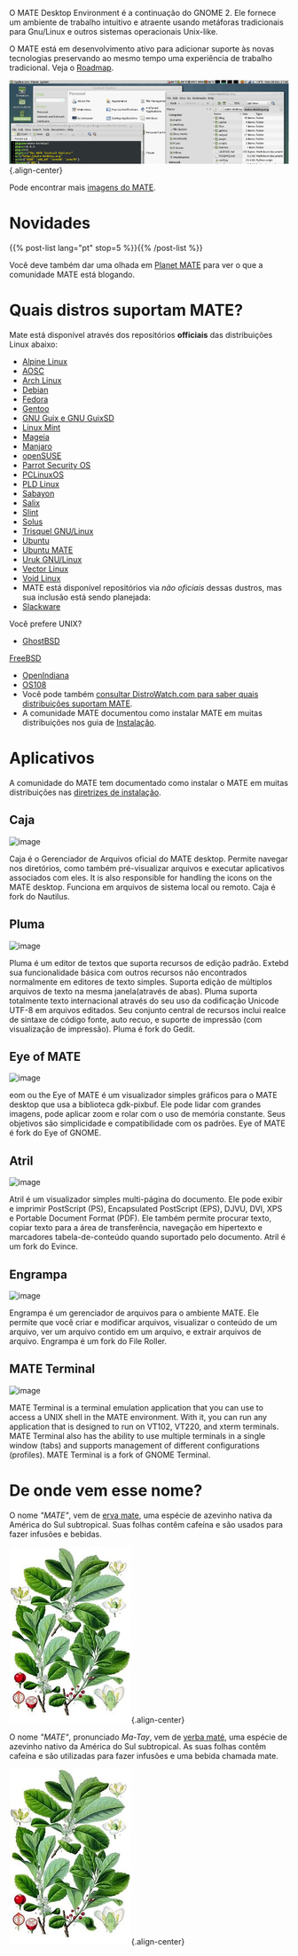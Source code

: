 <!--
.. title: Ambiente de trabalho MATE
.. slug: index
.. date: 2013-10-31 12:29:57
.. tags: Acerca,Aplicações,Imagenss
.. link:
.. description:
-->

O MATE Desktop Environment é a continuação do GNOME 2. Ele fornece um
ambiente de trabalho intuitivo e atraente usando metáforas tradicionais
para Gnu/Linux e outros sistemas operacionais Unix-like.

O MATE está em desenvolvimento ativo para adicionar suporte às novas tecnologias
preservando ao mesmo tempo uma experiência de trabalho tradicional. Veja o
[Roadmap](https://wiki.mate-desktop.org/developers-corner/roadmap/).

![image](/screens/screenshot.jpg){.align-center}

Pode encontrar mais [imagens do MATE](galeria/).

Novidades
=========

{{% post-list lang="pt" stop=5 %}}{{% /post-list %}}

Você deve também dar uma olhada em [Planet
MATE](https://planet.mate-desktop.org) para ver o que a comunidade MATE
está blogando.

Quais distros suportam MATE?
============================

Mate está disponível através dos repositórios **officiais** das
distribuições Linux abaixo:

-   [Alpine Linux](https://www.alpinelinux.org/)
-   [AOSC](https://aosc.io/)
-   [Arch Linux](https://www.archlinux.org)
-   [Debian](https://www.debian.org)
-   [Fedora](https://www.fedoraproject.org)
-   [Gentoo](https://www.gentoo.org)
-   [GNU Guix e GNU GuixSD](https://gnu.org/s/guix)
-   [Linux Mint](https://linuxmint.com)
-   [Mageia](https://www.mageia.org/en/)
-   [Manjaro](https://manjaro.org/)
-   [openSUSE](https://www.opensuse.org)
-   [Parrot Security OS](https://www.parrotsec.org/)
-   [PCLinuxOS](https://www.pclinuxos.com/get-pclinuxos/mate/)
-   [PLD Linux](https://www.pld-linux.org/)
-   [Sabayon](https://www.sabayon.org)
-   [Salix](https://www.salixos.org)
-   [Slint](https://slint.fr)
-   [Solus](https://getsol.us/)
-   [Trisquel GNU/Linux](https://trisquel.info/)
-   [Ubuntu](https://www.ubuntu.com)
-   [Ubuntu MATE](https://www.ubuntu-mate.org)
-   [Uruk GNU/Linux](https://urukproject.org/dist/)
-   [Vector Linux](http://vectorlinux.com)
-   [Void Linux](https://www.voidlinux.org/)
-   MATE está disponível repositórios via *não oficiais* dessas dustros, mas
sua inclusão está sendo planejada:
-   [Slackware](http://www.slackware.com)

Você prefere UNIX?

-   [GhostBSD](https://ghostbsd.org)

[FreeBSD](https://freebsd.org)

-   [OpenIndiana](https://www.openindiana.org)
-   [OS108](https://OS108.org/)
-   Você pode também [consultar DistroWatch.com para saber quais
distribuições suportam
MATE](https://distrowatch.org/search.php?desktop=MATE#distrosearch).
-   A comunidade MATE documentou como instalar MATE em muitas distribuições
nos guia de
[Instalação](https://wiki.mate-desktop.org/#!pages/download.md).

Aplicativos
===========

A comunidade do MATE tem documentado como instalar o MATE em muitas
distribuições nas [diretrizes
de instalação](https://wiki.mate-desktop.org/introduction/installation/).

Caja
----

![image](/assets/img/mate/caja.png)

Caja é o Gerenciador de Arquivos oficial do MATE desktop. Permite
navegar nos diretórios, como também pré-visualizar arquivos e executar
aplicativos associados com eles. It is also responsible for handling the
icons on the MATE desktop. Funciona em arquivos de sistema local ou
remoto. Caja é fork do Nautilus.

Pluma
-----

![image](/assets/img/mate/pluma.png)

Pluma é um editor de textos que suporta recursos de edição padrão.
Extebd sua funcionalidade básica com outros recursos não encontrados
normalmente em editores de texto simples. Suporta edição de múltiplos
arquivos de texto na mesma janela(através de abas). Pluma suporta
totalmente texto internacional através do seu uso da codificação Unicode
UTF-8 em arquivos editados. Seu conjunto central de recursos inclui
realce de sintaxe de código fonte, auto recuo, e suporte de impressão
(com visualização de impressão). Pluma é fork do Gedit.

Eye of MATE
-----------

![image](/assets/img/mate/eom.png)

eom ou the Eye of MATE é um visualizador simples gráficos para o MATE
desktop que usa a biblioteca gdk-pixbuf. Ele pode lidar com grandes
imagens, pode aplicar zoom e rolar com o uso de memória constante. Seus
objetivos são simplicidade e compatibilidade com os padrões. Eye of MATE
é fork do Eye of GNOME.

Atril
-----

![image](/assets/img/mate/atril.png)

Atril é um visualizador simples multi-página do documento. Ele pode
exibir e imprimir PostScript (PS), Encapsulated PostScript (EPS), DJVU,
DVI, XPS e Portable Document Format (PDF). Ele também permite procurar
texto, copiar texto para a área de transferência, navegação em
hipertexto e marcadores tabela-de-conteúdo quando suportado pelo
documento. Atril é um fork do Evince.

Engrampa
--------

![image](/assets/img/mate/engrampa.png)

Engrampa é um gerenciador de arquivos para o ambiente MATE. Ele permite
que você criar e modificar arquivos, visualizar o conteúdo de um
arquivo, ver um arquivo contido em um arquivo, e extrair arquivos de
arquivo. Engrampa é um fork do File Roller.

MATE Terminal
-------------

![image](/assets/img/mate/terminal.png)

MATE Terminal is a terminal emulation application that you can use to
access a UNIX shell in the MATE environment. With it, you can run any
application that is designed to run on VT102, VT220, and xterm
terminals. MATE Terminal also has the ability to use multiple terminals
in a single window (tabs) and supports management of different
configurations (profiles). MATE Terminal is a fork of GNOME Terminal.

De onde vem esse nome?
======================

O nome *\"MATE\"*, vem de [erva
mate](https://pt.wikipedia.org/wiki/Erva-mate), uma espécie de azevinho
nativa da América do Sul subtropical. Suas folhas contêm cafeína e são
usados ​​para fazer infusões e bebidas.

![image](/assets/img/mate/yerba.jpg){.align-center}

O nome *\"MATE\"*, pronunciado *Ma-Tay*, vem de [yerba
maté](https://en.wikipedia.org/wiki/Yerba_mate), uma espécie de azevinho
nativo da América do Sul subtropical. As suas folhas contêm cafeína e são
utilizadas para fazer infusões e uma bebida chamada mate.

![image](/assets/img/mate/yerba.jpg){.align-center}
